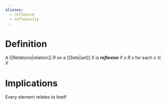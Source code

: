 ```yaml
---
aliases:
  - reflexive
  - reflexivity
---
```

# Definition
A [[Relations|relation]] $R$ on a [[Sets|set]] $X$ is ___reflexive___ if $x\ R\ x$ for each $x \in X$
# Implications
Every element relates to itself